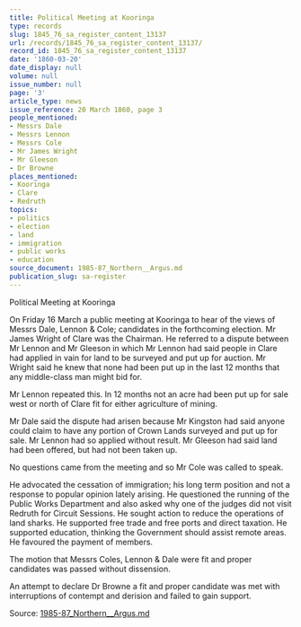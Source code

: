 ```yaml
---
title: Political Meeting at Kooringa
type: records
slug: 1845_76_sa_register_content_13137
url: /records/1845_76_sa_register_content_13137/
record_id: 1845_76_sa_register_content_13137
date: '1860-03-20'
date_display: null
volume: null
issue_number: null
page: '3'
article_type: news
issue_reference: 20 March 1860, page 3
people_mentioned:
- Messrs Dale
- Messrs Lennon
- Messrs Cole
- Mr James Wright
- Mr Gleeson
- Dr Browne
places_mentioned:
- Kooringa
- Clare
- Redruth
topics:
- politics
- election
- land
- immigration
- public works
- education
source_document: 1985-87_Northern__Argus.md
publication_slug: sa-register
---
```


Political Meeting at Kooringa

On Friday 16 March a public meeting at Kooringa to hear of the views of Messrs Dale, Lennon & Cole; candidates in the forthcoming election.  Mr James Wright of Clare was the Chairman.  He referred to a dispute between Mr Lennon and Mr Gleeson in which Mr Lennon had said people in Clare had applied in vain for land to be surveyed and put up for auction.  Mr Wright said he knew that none had been put up in the last 12 months that any middle-class man might bid for.

Mr Lennon repeated this.  In 12 months not an acre had been put up for sale west or north of Clare fit for either agriculture of mining.

Mr Dale said the dispute had arisen because Mr Kingston had said anyone could claim to have any portion of Crown Lands surveyed and put up for sale.  Mr Lennon had so applied without result.  Mr Gleeson had said land had been offered, but had not been taken up.

No questions came from the meeting and so Mr Cole was called to speak.

He advocated the cessation of immigration; his long term position and not a response to popular opinion lately arising.  He questioned the running of the Public Works Department and also asked why one of the judges did not visit Redruth for Circuit Sessions.  He sought action to reduce the operations of land sharks.  He supported free trade and free ports and direct taxation.  He supported education, thinking the Government should assist remote areas.  He favoured the payment of members.

The motion that Messrs Coles, Lennon & Dale were fit and proper candidates was passed without dissension.

An attempt to declare Dr Browne a fit and proper candidate was met with interruptions of contempt and derision and failed to gain support.

Source: [1985-87_Northern__Argus.md](/downloads/markdown/1985-87_Northern__Argus.md)
